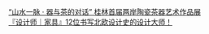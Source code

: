   
[“山水一脉 · 器与茶的对话” 桂林首届两岸陶瓷茶器艺术作品展](http://www.dianyue.me/archives/236/a6rauvq8pbeslxii/)  
[『设计师｜家具』12位书写北欧设计史的设计大师！](http://www.dianyue.me/archives/755/xbklukml9zaakdsr/)